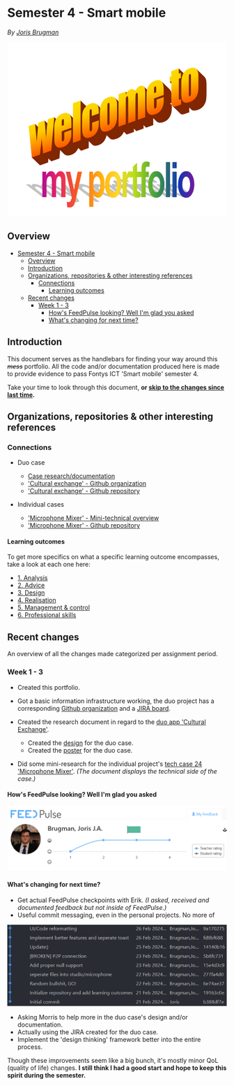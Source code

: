 # Semester 4 - Smart mobile

_By [Joris Brugman](https://github.com/theartcher)_

<div align="center">
  <img src='./static/images/wordart.png' alt="welcome to my portfolio" width=700 height=400>
</div>

## Overview

- [Semester 4 - Smart mobile](#semester-4---smart-mobile)
  - [Overview](#overview)
  - [Introduction](#introduction)
  - [Organizations, repositories \& other interesting references](#organizations-repositories--other-interesting-references)
    - [Connections](#connections)
      - [Learning outcomes](#learning-outcomes)
  - [Recent changes](#recent-changes)
    - [Week 1 - 3](#week-1---3)
      - [How's FeedPulse looking? Well I'm glad you asked](#hows-feedpulse-looking-well-im-glad-you-asked)
      - [What's changing for next time?](#whats-changing-for-next-time)

## Introduction

This document serves as the handlebars for finding your way around this _~~mess~~_ portfolio. All the code and/or documentation produced here is made to provide evidence to pass Fontys ICT 'Smart mobile' semester 4.

Take your time to look through this document, **or [skip to the changes since last time](#recent-changes).**

## Organizations, repositories & other interesting references

### Connections

- Duo case

  - [Case research/documentation](https://github.com/S4-Smart-mobile/S4-Smart-Mobile/blob/main/documentation/research/cultural-exchange.md)
  - ['Cultural exchange' - Github organization](https://github.com/S4-Smart-mobile/)
  - ['Cultural exchange' - Github repository](https://github.com/S4-Smart-mobile/S4-Smart-Mobile)

- Individual cases
  - ['Microphone Mixer' - Mini-technical overview](./documentation/microphone-mixer-technical-design.md)
  - ['Microphone Mixer' - Github repository](https://github.com/theartcher/S4-SM-Individual)

#### Learning outcomes

To get more specifics on what a specific learning outcome encompasses, take a look at each one here:

- [1. Analysis](./documentation/learning-outcomes/1-analysis.md)
- [2. Advice](./documentation/learning-outcomes/2-advice.md)
- [3. Design](./documentation/learning-outcomes/3-design.md)
- [4. Realisation](./documentation/learning-outcomes/4-realisation.md)
- [5. Management & control](./documentation/learning-outcomes/5-management-and-control.md)
- [6. Professional skills](./documentation/learning-outcomes/6-profesional-skills.md)

## Recent changes

An overview of all the changes made categorized per assignment period.

### Week 1 - 3

- Created this portfolio.
- Got a basic information infrastructure working, the duo project has a corresponding [Github organization](https://github.com/S4-Smart-mobile/) and a [JIRA board](/static/images/Jira-screenshot-21-02-2024.png).
- Created the research document in regard to the [duo app 'Cultural Exchange'](https://github.com/S4-Smart-mobile/S4-Smart-Mobile/blob/main/documentation/research/cultural-exchange.md).

  - Created the [design](https://www.figma.com/file/lehYegLvaF8PYE0Y9X5rNB/Cultural-Exchange?type=design&node-id=0%3A1&mode=design&t=UvwBHFVfqxP3820K-1) for the duo case.
  - Created the [poster](https://www.figma.com/file/wQYRmiwEKuVhwoQeEhjFzZ/Cultural-exchange---Posters?type=design&node-id=0%3A1&mode=design&t=3BUz67FEdluEC0gd-1) for the duo case.

- Did some mini-research for the individual project's [tech case 24 'Microphone Mixer'](/documentation/microphone-mixer-technical-design.md). _(The document displays the technical side of the case.)_

#### How's FeedPulse looking? Well I'm glad you asked

![FeedPulse ratings](./static/images/feedpulse-ratings-05-03-2024.png)

#### What's changing for next time?

- Get actual FeedPulse checkpoints with Erik. _(I asked, received and documented feedback but not inside of FeedPulse.)_
- Useful commit messaging, even in the personal projects. No more of

![An image displaying bad commit messages](./static/images/bad-commit-messages.png)

- Asking Morris to help more in the duo case's design and/or documentation.
- Actually using the JIRA created for the duo case.
- Implement the 'design thinking' framework better into the entire process.

Though these improvements seem like a big bunch, it's mostly minor QoL (quality of life) changes. **I still think I had a good start and hope to keep this spirit during the semester.**
